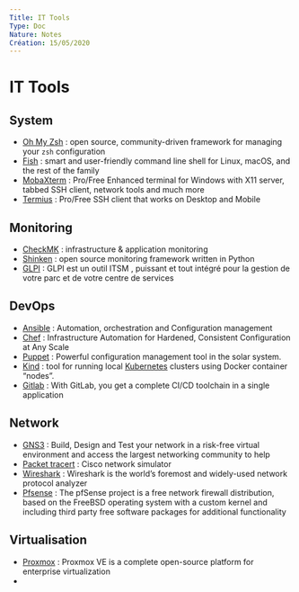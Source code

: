 ```yaml
---
Title: IT Tools
Type: Doc
Nature: Notes
Création: 15/05/2020
---
```


# IT Tools

## System
- [Oh My Zsh](https://github.com/ohmyzsh/ohmyzsh/blob/master/README.md) : open source, community-driven framework for managing your `zsh` configuration
- [Fish](https://fishshell.com/) : smart and user-friendly command line
shell for Linux, macOS, and the rest of the family
- [MobaXterm](https://mobaxterm.mobatek.net/) : Pro/Free Enhanced terminal for Windows with X11 server, tabbed SSH client, network tools and much more
- [Termius](https://termius.com) : Pro/Free SSH client that works on Desktop and Mobile

## Monitoring
- [CheckMK](https://checkmk.com/) : infrastructure & application monitoring
- [Shinken](http://www.shinken-monitoring.org/) : open source monitoring framework written in Python
- [GLPI](https://glpi-project.org/fr/) : GLPI est un outil ITSM , puissant et tout intégré pour la gestion de votre parc et de votre centre de services


## DevOps
- [Ansible](https://docs.ansible.com/) : Automation, orchestration and Configuration management
- [Chef](https://www.chef.io/) : Infrastructure Automation for Hardened, Consistent Configuration at Any Scale
- [Puppet](https://puppet.com/) : Powerful configuration management tool in the solar system.
- [Kind](https://kind.sigs.k8s.io/) : tool for running local [Kubernetes](https://kubernetes.io) clusters using Docker container “nodes”.
- [Gitlab](https://about.gitlab.com/) : With GitLab, you get a complete CI/CD toolchain in a single application

## Network
- [GNS3](https://www.gns3.com/) : Build, Design and Test your network in a risk-free virtual environment and access the largest networking community to help
- [Packet tracert](https://www.netacad.com/fr/courses/packet-tracer) : Cisco network simulator
- [Wireshark](https://www.wireshark.org/) : Wireshark is the world’s foremost and widely-used network protocol analyzer
- [Pfsense](https://www.pfsense.org/) : The pfSense project is a free network firewall distribution, based on the FreeBSD operating system with a custom kernel and including third party free software packages for additional functionality

## Virtualisation
- [Proxmox](https://www.proxmox.com/en/) : Proxmox VE is a complete open-source platform for enterprise virtualization
-
